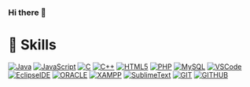 ### Hi there 👋

# :muscle: Skills

[![Java](https://img.shields.io/badge/Java-007396?style=flat-square&logo=Java&logoColor=fff)](https://www.oracle.com/kr/java/)
[![JavaScript](https://img.shields.io/badge/JavaScript-FF9E0F?style=flat-square&logo=JavaScript&logoColor=fff)](https://developer.mozilla.org/ko/)
[![C](https://img.shields.io/badge/C007396?style=flat-square&logo=C&logoColor=fff)](https://developer.mozilla.org/ko/)
[![C++](https://img.shields.io/badge/C++-007396?style=flat-square&logo=C++&logoColor=f)](https://www.oracle.com/kr/C++/)
[![HTML5](https://img.shields.io/badge/HTML5-E34F26?style=flat-square&logo=HTML5&logoColor=fff)](https://www.oracle.com/kr/index.html)
[![PHP](https://img.shields.io/badge/PHP-777BB4?style=flat-square&logo=PHP&logoColor=fff)](https://developer.mozilla.org/ko/)
[![MySQL](https://img.shields.io/badge/MySQL-4479A1?style=flat-square&logo=MySQL&logoColor=fff)](https://www.oracle.com/kr/index.html)
[![VSCode](https://img.shields.io/badge/VS%20Code-007ACC?style=flat-square&logo=Visual-Studio-Code&logoColor=fff)](https://code.visualstudio.com/)
[![EclipseIDE](https://img.shields.io/badge/Eclipse-2C2255?style=flat-square&logo=EclipseIDE&logoColor=fff)](https://www.eclipse.org/)
[![ORACLE](https://img.shields.io/badge/Oracle-F80000?style=flat-square&logo=Oracle&logoColor=fff)](https://www.oracle.com/kr/index.html)
[![XAMPP](https://img.shields.io/badge/XAMPP-FB7A24?style=flat-square&logo=XAMPP&logoColor=fff)](https://code.visualstudio.com/)
[![SublimeText](https://img.shields.io/badge/SublimeText-FF9800?style=flat-square&logo=Sublime-Text&logoColor=fff)](https://www.eclipse.org/)
[![GIT](https://img.shields.io/badge/Git-F05032?style=flat-square&logo=Git&logoColor=fff)](https://git-scm.com/)
[![GITHUB](https://img.shields.io/badge/GitHub-181717?style=flat-square&logo=GitHub&logoColor=fff)](https://git-scm.com/)


